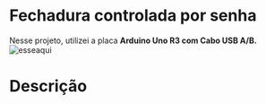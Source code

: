 # Fechadura controlada por senha
Nesse projeto, utilizei a placa **Arduino Uno R3 com Cabo USB A/B.**
![esseaqui](https://user-images.githubusercontent.com/53986050/62834372-7d154780-bc21-11e9-9ab5-d3bb3b969550.png)
# Descrição

